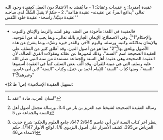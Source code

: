 عقيدة [مفرد]: ج عقيدات وعقائدُ:
1 - ما يُقصَد به الاعتقادُ دون العمل كعقيدة وجود الله تعالى "يدافع المرءُ عن عقيدته- عقيدة هدَّامة".
2 - حكمٌ لا يقبلُ الشَّكَّ لدى صاحبه "عقيدة دينيَّة/ راسخة- عقيدة خلود النَّفس"


___
- فالعقيدة في اللغة: مأخوذة من العقد، وهو الشد والربط والإيثاق والثبوت والإحكام"1"[^1].
وفي الاصطلاح: الإيمان الجازم بالله تعالى، وبما يجب له من التوحيد، والإيمان بملائكته وكتبه، ورسله، واليوم الآخر، والقدر خيره وشرِّه، وبما يتفرع عن هذه الأصول ويلحق بها[^2]"2" مما هو من أصول الدين.
وقد أطلق كثير من السلف على العقيدة الصحيحة اسم "السنة"، وذلك لتمييزها عن عقائد ومقولات الفرق الضالة، لأن العقيدة الصحيحة وهي عقيدة أهل السنة والجماعة مستمدة من سنة النبي صلى الله عليه وسلم، التي هي مبينة للقرآن.
وقد ألَّف بعض السلف كتباً في العقيدة أسموها "السنة"، ومنها كتاب "السنة" للإمام أحمد بن حنبل، وكتاب "السنة" لابن أبي عاصم، وغيرهما[^3]"1"

«تسهيل العقيدة الإسلامية» (ص1 ط 2):

[^1]: لسان العرب، مادة "عقد"
[^2]: رسالة العقيدة الصحيحة لشيخنا عبد العزيز بن باز ص 3،4، ورسالة مجمل أصول أهل السنة والجماعة ص 5
[^3]: ينظر آخر كتاب السنة لابن أبي عاصم 2/645 647، جامع العلوم والحكم: شرح حديث العرباض ص395، كشف الأسرار على أصول البزدوي 1/8، لوائح الأنوار 1/147، حكم الانتماء ص46